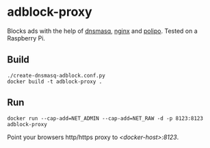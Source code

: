 # adblock-proxy
Blocks ads with the help of [dnsmasq](http://www.thekelleys.org.uk/dnsmasq/doc.html), [nginx](https://www.nginx.com/) and [polipo](https://www.irif.fr/~jch/software/polipo/).
Tested on a Raspberry Pi.

## Build
```
./create-dnsmasq-adblock.conf.py
docker build -t adblock-proxy .
```

## Run
```
docker run --cap-add=NET_ADMIN --cap-add=NET_RAW -d -p 8123:8123 adblock-proxy
```
Point your browsers http/https proxy to *\<docker-host\>:8123*.
